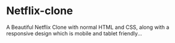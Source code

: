 # Netflix-clone
A Beautiful Netflix Clone with normal HTML and CSS, along with a responsive design which is mobile and tablet friendly...
